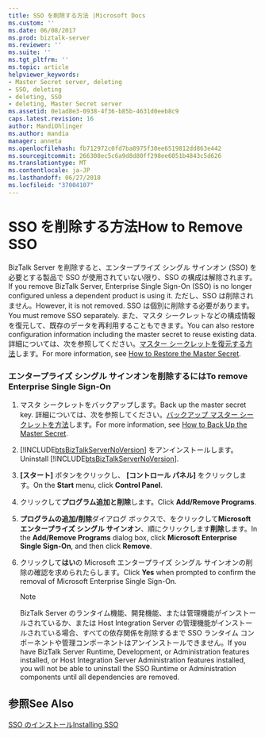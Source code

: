 ```yaml
---
title: SSO を削除する方法 |Microsoft Docs
ms.custom: ''
ms.date: 06/08/2017
ms.prod: biztalk-server
ms.reviewer: ''
ms.suite: ''
ms.tgt_pltfrm: ''
ms.topic: article
helpviewer_keywords:
- Master Secret server, deleting
- SSO, deleting
- deleting, SSO
- deleting, Master Secret server
ms.assetid: 0e1ad8e3-0938-4f36-b85b-4631d0eeb8c9
caps.latest.revision: 16
author: MandiOhlinger
ms.author: mandia
manager: anneta
ms.openlocfilehash: fb712972c0fd7ba8975f30ee6519812dd863e442
ms.sourcegitcommit: 266308ec5c6a9d8d80ff298ee6051b4843c5d626
ms.translationtype: MT
ms.contentlocale: ja-JP
ms.lasthandoff: 06/27/2018
ms.locfileid: "37004107"
---
```

# <a name="how-to-remove-sso"></a><span data-ttu-id="17bd7-102">SSO を削除する方法</span><span class="sxs-lookup"><span data-stu-id="17bd7-102">How to Remove SSO</span></span>
<span data-ttu-id="17bd7-103">BizTalk Server を削除すると、エンタープライズ シングル サインオン (SSO) を必要とする製品で SSO が使用されていない限り、SSO の構成は解除されます。</span><span class="sxs-lookup"><span data-stu-id="17bd7-103">If you remove BizTalk Server, Enterprise Single Sign-On (SSO) is no longer configured unless a dependent product is using it.</span></span> <span data-ttu-id="17bd7-104">ただし、SSO は削除されません。</span><span class="sxs-lookup"><span data-stu-id="17bd7-104">However, it is not removed.</span></span> <span data-ttu-id="17bd7-105">SSO は個別に削除する必要があります。</span><span class="sxs-lookup"><span data-stu-id="17bd7-105">You must remove SSO separately.</span></span> <span data-ttu-id="17bd7-106">また、マスタ シークレットなどの構成情報を復元して、既存のデータを再利用することもできます。</span><span class="sxs-lookup"><span data-stu-id="17bd7-106">You can also restore configuration information including the master secret to reuse existing data.</span></span> <span data-ttu-id="17bd7-107">詳細については、次を参照してください。[マスター シークレットを復元する方法](../core/how-to-restore-the-master-secret.md)します。</span><span class="sxs-lookup"><span data-stu-id="17bd7-107">For more information, see [How to Restore the Master Secret](../core/how-to-restore-the-master-secret.md).</span></span>  
  
### <a name="to-remove-enterprise-single-sign-on"></a><span data-ttu-id="17bd7-108">エンタープライズ シングル サインオンを削除するには</span><span class="sxs-lookup"><span data-stu-id="17bd7-108">To remove Enterprise Single Sign-On</span></span>  
  
1. <span data-ttu-id="17bd7-109">マスタ シークレットをバックアップします。</span><span class="sxs-lookup"><span data-stu-id="17bd7-109">Back up the master secret key.</span></span> <span data-ttu-id="17bd7-110">詳細については、次を参照してください。[バックアップ マスター シークレットを方法](../core/how-to-back-up-the-master-secret.md)します。</span><span class="sxs-lookup"><span data-stu-id="17bd7-110">For more information, see [How to Back Up the Master Secret](../core/how-to-back-up-the-master-secret.md).</span></span>  
  
2. <span data-ttu-id="17bd7-111">[!INCLUDE[btsBizTalkServerNoVersion](../includes/btsbiztalkservernoversion-md.md)] をアンインストールします。</span><span class="sxs-lookup"><span data-stu-id="17bd7-111">Uninstall [!INCLUDE[btsBizTalkServerNoVersion](../includes/btsbiztalkservernoversion-md.md)].</span></span>  
  
3. <span data-ttu-id="17bd7-112">**[スタート]** ボタンをクリックし、 **[コントロール パネル]** をクリックします。</span><span class="sxs-lookup"><span data-stu-id="17bd7-112">On the **Start** menu, click **Control Panel**.</span></span>  
  
4. <span data-ttu-id="17bd7-113">クリックして**プログラム追加と削除**します。</span><span class="sxs-lookup"><span data-stu-id="17bd7-113">Click **Add/Remove Programs**.</span></span>  
  
5. <span data-ttu-id="17bd7-114">**プログラムの追加/削除**ダイアログ ボックスで、をクリックして**Microsoft エンタープライズ シングル サインオン**、順にクリックします**削除**します。</span><span class="sxs-lookup"><span data-stu-id="17bd7-114">In the **Add/Remove Programs** dialog box, click **Microsoft Enterprise Single Sign-On**, and then click **Remove**.</span></span>  
  
6. <span data-ttu-id="17bd7-115">クリックして**はい**の Microsoft エンタープライズ シングル サインオンの削除の確認を求められたらします。</span><span class="sxs-lookup"><span data-stu-id="17bd7-115">Click **Yes** when prompted to confirm the removal of Microsoft Enterprise Single Sign-On.</span></span>  
  
   > [!NOTE]
   >  <span data-ttu-id="17bd7-116">BizTalk Server のランタイム機能、開発機能、または管理機能がインストールされているか、または Host Integration Server の管理機能がインストールされている場合、すべての依存関係を削除するまで SSO ランタイム コンポーネントや管理コンポーネントはアンインストールできません。</span><span class="sxs-lookup"><span data-stu-id="17bd7-116">If you have BizTalk Server Runtime, Development, or Administration features installed, or Host Integration Server Administration features installed, you will not be able to uninstall the SSO Runtime or Administration components until all dependencies are removed.</span></span>  
  
## <a name="see-also"></a><span data-ttu-id="17bd7-117">参照</span><span class="sxs-lookup"><span data-stu-id="17bd7-117">See Also</span></span>  
 [<span data-ttu-id="17bd7-118">SSO のインストール</span><span class="sxs-lookup"><span data-stu-id="17bd7-118">Installing SSO</span></span>](../core/installing-sso.md)